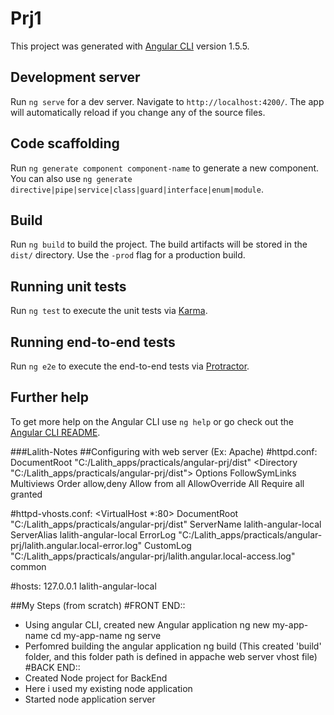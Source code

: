 # Prj1

This project was generated with [Angular CLI](https://github.com/angular/angular-cli) version 1.5.5.

## Development server

Run `ng serve` for a dev server. Navigate to `http://localhost:4200/`. The app will automatically reload if you change any of the source files.

## Code scaffolding

Run `ng generate component component-name` to generate a new component. You can also use `ng generate directive|pipe|service|class|guard|interface|enum|module`.

## Build

Run `ng build` to build the project. The build artifacts will be stored in the `dist/` directory. Use the `-prod` flag for a production build.

## Running unit tests

Run `ng test` to execute the unit tests via [Karma](https://karma-runner.github.io).

## Running end-to-end tests

Run `ng e2e` to execute the end-to-end tests via [Protractor](http://www.protractortest.org/).

## Further help

To get more help on the Angular CLI use `ng help` or go check out the [Angular CLI README](https://github.com/angular/angular-cli/blob/master/README.md).


###Lalith-Notes
##Configuring with web server (Ex: Apache)
#httpd.conf:
DocumentRoot "C:/Lalith_apps/practicals/angular-prj/dist"
<Directory "C:/Lalith_apps/practicals/angular-prj/dist">
    Options FollowSymLinks Multiviews
    Order allow,deny
    Allow from all
    AllowOverride All
    Require all granted
</Directory>

#httpd-vhosts.conf:
<VirtualHost *:80>
    DocumentRoot "C:/Lalith_apps/practicals/angular-prj/dist"
    ServerName lalith-angular-local
    ServerAlias lalith-angular-local
    ErrorLog "C:/Lalith_apps/practicals/angular-prj/lalith.angular.local-error.log"
    CustomLog "C:/Lalith_apps/practicals/angular-prj/lalith.angular.local-access.log" common
</VirtualHost>

#hosts:
127.0.0.1 lalith-angular-local


##My Steps (from scratch)
#FRONT END::
- Using angular CLI, created new Angular application
ng new my-app-name
cd my-app-name
ng serve
- Perfomred building the angular application
ng build
(This created 'build' folder, and this folder path is defined in appache web server vhost file)
#BACK END::
- Created Node project for BackEnd
- Here i used my existing node application
- Started node application server
